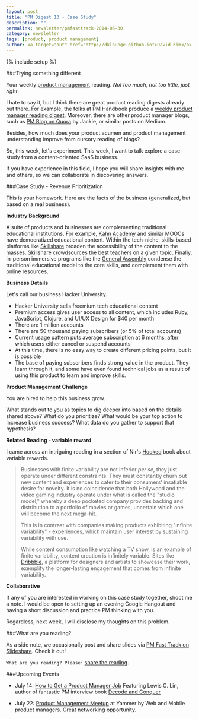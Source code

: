 ```yaml
---
layout: post
title: "PM Digest 13 - Case Study"
description: ""
permalink: newsletter/pmfasttrack-2014-06-30
category: newsletter
tags: [product, product management]
author: <a target="out" href="http://dklounge.github.io">David Kim</a>
---
```

{% include setup %}

###Trying something different

Your weekly <a target="_" href="http://productmanagementfasttrack.com/">product management</a> reading. _Not too much, not too little, just right_.

I hate to say it, but I think there are great product reading digests already out there.  For example, the folks at PM Handbook produce a <a target="_" href="http://thepmhandbook.com/">weekly product manager reading digest</a>.  Moreover, there are other product manager blogs, such as <a target="_" href="http://pmblog.quora.com">PM Blog on Quora</a> by Jackie, or similar posts on Medium.

Besides, how much does your product acumen and product management understanding improve from cursory reading of blogs?

So, this week, let\'s experiment.  This week, I want to talk explore a case-study from a content-oriented SaaS business.

If you have experience in this field, I hope you will share insights with me and others, so we can collaborate in discovering answers.

###Case Study - Revenue Prioritization

This is your homework.  Here are the facts of the business (generalized, but based on a real business).

__Industry Background__

A suite of products and businesses are complementing traditional educational institutions.  For example, <a target="_" href="https://www.khanacademy.org/">Kahn Academy</a> and similar MOOCs have democratized educational content.  Within the tech-niche, skills-based platforms like <a target="_" href="http://www.skillshare.com/">Skillshare</a> broaden the accessibility of the content to the masses.  Skillshare crowdsources the best teachers on a given topic.  Finally, in-person immersive programs like the <a target="_" href="https://generalassemb.ly/">General Assembly</a> condense the traditional educational model to the core skills, and complement them with online resources.

__Business Details__

Let\'s call our business Hacker University.

* Hacker University sells freemium tech educational content
* Premium access gives user access to all content, which includes Ruby, JavaScript, Clojure, and UI/UX Design for $40 per month
* There are 1 million accounts
* There are 50 thousand paying subscribers (or 5% of total accounts)
* Current usage pattern puts average subscription at 6 months, after which users either cancel or suspend accounts
* At this time, there is no easy way to create different pricing points, but it is possible
* The base of paying subscribers finds strong value in the product.  They learn through it, and some have even found technical jobs as a result of using this product to learn and improve skills.

__Product Management Challenge__

You are hired to help this business grow.

What stands out to you as topics to dig deeper into based on the details shared above?  What do you prioritize?  What would be your top action to increase business success?  What data do you gather to support that hypothesis?

__Related Reading - variable reward__

I came across an intriguing reading in a section of Nir\'s <a target="_" href="http://www.amazon.com/gp/product/B00HJ4A43S/ref=as_li_ss_il?ie=UTF8&camp=1789&creative=390957&creativeASIN=B00HJ4A43S&linkCode=as2&tag=pmft-20">Hooked</a> book about variable rewards.

>Businesses with finite variability are not inferior _per se_, they just operate under different constraints.  They must constantly churn out new content and experiences to cater to their consumers' insatiable desire for novelty.  It is no coincidence that both Hollywood and the video gaming industry operate under what is called the "studio model," whereby a deep pocketed company provides backing and distribution to a portfolio of movies or games, uncertain which one will become the next mega-hit.
>
>This is in contrast with companies making products exhibiting "infinite variability" - experiences, which maintain user interest by sustaining variability with use.
>
>While content consumption like watching a TV show, is an example of finite variability, content creation is infinitely variable.  Sites like <a target="_" href="https://dribbble.com/">Dribbble</a>, a platform for designers and artists to showcase their work, exemplify the longer-lasting engagement that comes from infinite variability.
>

__Collaborative__

If any of you are interested in working on this case study together, shoot me a note.  I would be open to setting up an evening Google Hangout and having a short discussion and practice PM thinking with you.

Regardless, next week, I will disclose my thoughts on this problem.

###What are you reading?

As a side note, we occasionally post and share slides via <a target="_" href="http://goo.gl/oaamKy">PM Fast Track on Slideshare</a>.  Check it out!

`What are you reading? Please:` <a target="_" href="http://goo.gl/9FFpkg">share the reading</a>.

###Upcoming Events

* July 14: <a target="_" href="http://goo.gl/bHYtM3">How to Get a Product Manager Job</a> Featuring Lewis C. Lin, author of fantastic PM interview book <a target="_" href="http://www.amazon.com/gp/product/B00IGIUMQ0/ref=as_li_tl?ie=UTF8&camp=1789&creative=390957&creativeASIN=B00IGIUMQ0&linkCode=as2&tag=dklo-20&linkId=BYCR5YM5LLTAWVS7">Decode and Conquer</a>

* July 22: <a target="_" href="http://www.meetup.com/SF-Product-Managers/events/188583982/">Product Management Meetup</a> at Yammer by Web and Mobile product managers. Great networking opportunity.
